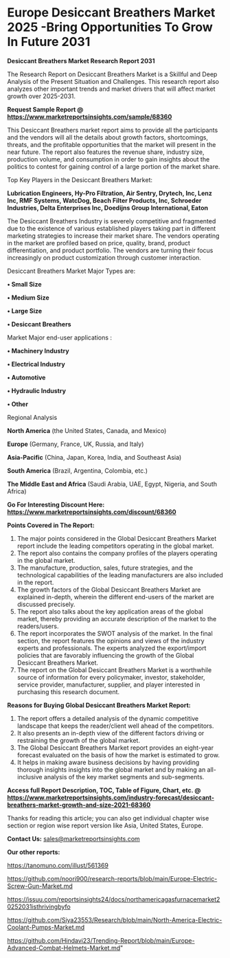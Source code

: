# Europe Desiccant Breathers Market 2025 -Bring Opportunities To Grow In Future 2031

<strong>Desiccant Breathers Market Research Report 2031</strong>

The Research Report on Desiccant Breathers Market is a Skillful and Deep Analysis of the Present Situation and Challenges. This research report also analyzes other important trends and market drivers that will affect market growth over 2025-2031.

<strong>Request Sample Report @ <a href=https://www.marketreportsinsights.com/sample/68360>https://www.marketreportsinsights.com/sample/68360</a></strong>

This Desiccant Breathers market report aims to provide all the participants and the vendors will all the details about growth factors, shortcomings, threats, and the profitable opportunities that the market will present in the near future. The report also features the revenue share, industry size, production volume, and consumption in order to gain insights about the politics to contest for gaining control of a large portion of the market share.

Top Key Players in the Desiccant Breathers Market:

<strong>Lubrication Engineers, Hy-Pro Filtration, Air Sentry, Drytech, Inc, Lenz Inc, RMF Systems, WatcDog, Beach Filter Products, Inc, Schroeder Industries, Delta Enterprises Inc, Doedijns Group International, Eaton</strong>

The Desiccant Breathers Industry is severely competitive and fragmented due to the existence of various established players taking part in different marketing strategies to increase their market share. The vendors operating in the market are profiled based on price, quality, brand, product differentiation, and product portfolio. The vendors are turning their focus increasingly on product customization through customer interaction.

Desiccant Breathers Market Major Types are:

<strong>• Small Size

• Medium Size

• Large Size

• Desiccant Breathers</strong>

Market Major end-user applications :

<strong>• Machinery Industry

• Electrical Industry

• Automotive

• Hydraulic Industry

• Other</strong>

Regional Analysis

</u><strong><b>North America</b></strong> (the United States, Canada, and Mexico)

<strong><b>Europe </b></strong>(Germany, France, UK, Russia, and Italy)

<strong><b>Asia-Pacific</b></strong> (China, Japan, Korea, India, and Southeast Asia)

<strong><b>South America</b></strong> (Brazil, Argentina, Colombia, etc.)

<strong><b>The Middle East and Africa</b></strong> (Saudi Arabia, UAE, Egypt, Nigeria, and South Africa)

<strong>Go For Interesting Discount Here: <a href=https://www.marketreportsinsights.com/discount/68360>https://www.marketreportsinsights.com/discount/68360</a></strong>

<strong>Points Covered in The Report:</strong>
<ol>
  <li>The major points considered in the Global Desiccant Breathers Market report include the leading competitors operating in the global market.</li>
  <li>The report also contains the company profiles of the players operating in the global market.</li>
  <li>The manufacture, production, sales, future strategies, and the technological capabilities of the leading manufacturers are also included in the report.</li>
  <li>The growth factors of the Global Desiccant Breathers Market are explained in-depth, wherein the different end-users of the market are discussed precisely.</li>
  <li>The report also talks about the key application areas of the global market, thereby providing an accurate description of the market to the readers/users.</li>
  <li>The report incorporates the SWOT analysis of the market. In the final section, the report features the opinions and views of the industry experts and professionals. The experts analyzed the export/import policies that are favorably influencing the growth of the Global Desiccant Breathers Market.</li>
  <li>The report on the Global Desiccant Breathers Market is a worthwhile source of information for every policymaker, investor, stakeholder, service provider, manufacturer, supplier, and player interested in purchasing this research document.</li>
</ol>
<strong>Reasons for Buying Global Desiccant Breathers Market Report:</strong>

<ol>
  <li>The report offers a detailed analysis of the dynamic competitive landscape that keeps the reader/client well ahead of the competitors.</li>
  <li>It also presents an in-depth view of the different factors driving or restraining the growth of the global market.</li>
  <li>The Global Desiccant Breathers Market report provides an eight-year forecast evaluated on the basis of how the market is estimated to grow.</li>
  <li>It helps in making aware business decisions by having providing thorough insights insights into the global market and by making an all-inclusive analysis of the key market segments and sub-segments.</li>
</ol>
<strong>Access full Report Description, TOC, Table of Figure, Chart, etc. @ <a href=https://www.marketreportsinsights.com/industry-forecast/desiccant-breathers-market-growth-and-size-2021-68360>https://www.marketreportsinsights.com/industry-forecast/desiccant-breathers-market-growth-and-size-2021-68360</a></strong>


Thanks for reading this article; you can also get individual chapter wise section or region wise report version like Asia, United States, Europe.

<strong>Contact Us:</strong>
sales@marketreportsinsights.com

<strong>Our other reports:</strong>

<a href=https://tanomuno.com/illust/561369>https://tanomuno.com/illust/561369</a>

<a href=https://github.com/noori900/research-reports/blob/main/Europe-Electric-Screw-Gun-Market.md>https://github.com/noori900/research-reports/blob/main/Europe-Electric-Screw-Gun-Market.md</a>

<a href=https://issuu.com/reportsinsights24/docs/northamericagasfurnacemarket20252031isthrivingbyfo>https://issuu.com/reportsinsights24/docs/northamericagasfurnacemarket20252031isthrivingbyfo</a>

<a href=https://github.com/Siya23553/Research/blob/main/North-America-Electric-Coolant-Pumps-Market.md>https://github.com/Siya23553/Research/blob/main/North-America-Electric-Coolant-Pumps-Market.md</a>

<a href=https://github.com/Hindavi23/Trending-Report/blob/main/Europe-Advanced-Combat-Helmets-Market.md>https://github.com/Hindavi23/Trending-Report/blob/main/Europe-Advanced-Combat-Helmets-Market.md</a>"
